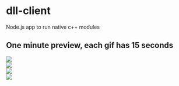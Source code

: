 # dll-client
Node.js app to run native c++ modules

## One minute preview, each gif has 15 seconds

![](https://media.giphy.com/media/h5dCSyHRzTwts4OJto/giphy.gif)
<br>
![](https://media.giphy.com/media/cNN32z1YgV31lZcWqp/giphy.gif)
<br>
![](https://media.giphy.com/media/UTeA3R6H0JRKbRRNgR/giphy.gif)
<br>
![](https://media.giphy.com/media/XHYaia0hTUSISkjqGV/giphy.gif)
